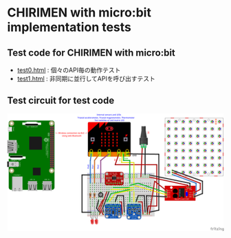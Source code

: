 # CHIRIMEN with micro:bit implementation tests

## Test code for CHIRIMEN with micro:bit

- [test0.html](test0.html) : 個々のAPI毎の動作テスト
- [test1.html](test1.html) : 非同期に並行してAPIを呼び出すテスト

## Test circuit for test code

![test circuit](../imgs/test0.png)
